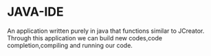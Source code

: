 # JAVA-IDE
An application written purely in java that functions similar to JCreator. Through this application we can build new codes,code completion,compiling and running our code.
